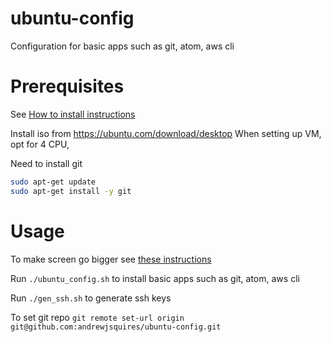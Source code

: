 # ubuntu-config
Configuration for basic apps such as git, atom, aws cli

# Prerequisites
See [How to install instructions](https://fossbytes.com/how-to-install-ubuntu-20-04-lts-virtualbox-windows-mac-linux/)

Install iso from https://ubuntu.com/download/desktop
When setting up VM, opt for 4 CPU, 

Need to install git

```sh
sudo apt-get update
sudo apt-get install -y git
```

# Usage
To make screen go bigger see [these instructions](
https://superuser.com/questions/1507127/ubuntu-on-virtualbox-screen-is-too-small-cant-change-resolution)

Run `./ubuntu_config.sh` to install basic apps such as git, atom, aws cli

Run `./gen_ssh.sh` to generate ssh keys

To set git repo `git remote set-url origin git@github.com:andrewjsquires/ubuntu-config.git`

